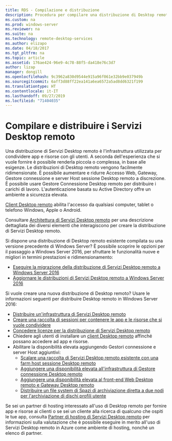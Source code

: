 ```yaml
---
title: RDS - Compilazione e distribuzione
description: Procedura per compilare una distribuzione di Desktop remoto
ms.custom: na
ms.prod: windows-server
ms.reviewer: na
ms.suite: na
ms.technology: remote-desktop-services
ms.author: elizapo
ms.date: 04/18/2017
ms.tgt_pltfrm: na
ms.topic: article
ms.assetid: 176ae424-96e9-4c78-88f5-da418e76c3d7
author: lizap
manager: dongill
ms.openlocfilehash: 9c3962a830d9544e915a96f061e32bb9e037949b
ms.sourcegitcommit: 6aff3d88ff22ea141a6ea6572a5ad8dd6321f199
ms.translationtype: HT
ms.contentlocale: it-IT
ms.lasthandoff: 09/27/2019
ms.locfileid: "71404035"
---
```

# <a name="build-and-deploy-your-remote-desktop-services-deployment"></a>Compilare e distribuire i Servizi Desktop remoto

Una distribuzione di Servizi Desktop remoto è l'infrastruttura utilizzata per condividere app e risorse con gli utenti. A seconda dell'esperienza che si vuole fornire è possibile renderla piccola o complessa, in base alle esigenze. Le distribuzioni di Desktop remoto vengono facilmente ridimensionate. È possibile aumentare e ridurre Accesso Web, Gateway, Gestore connessione e server Host sessione Desktop remoto a discrezione. È possibile usare Gestore Connessione Desktop remoto per distribuire i carichi di lavoro. L'autenticazione basata su Active Directory offre un ambiente a sicurezza elevata. 

[Client Desktop remoto](clients/remote-desktop-clients.md) abilita l'accesso da qualsiasi computer, tablet o telefono Windows, Apple o Android.

Consultare [Architettura di Servizi Desktop remoto](desktop-hosting-logical-architecture.md) per una descrizione dettagliata dei diversi elementi che interagiscono per creare la distribuzione di Servizi Desktop remoto.

Si dispone una distribuzione di Desktop remoto esistente compilata su una versione precedente di Windows Server? È possibile scoprire le opzioni per il passaggio a Windows Server 2016, per sfruttare le funzionalità nuove e migliori in termini prestazioni e ridimensionamento:

- [Eseguire la migrazione della distribuzione di Servizi Desktop remoto a Windows Server 2016](migrate-rds-role-services.md)
- [Aggiornare le distribuzioni di Servizi Desktop remoto a Windows Server 2016](upgrade-to-rds-2016.md)

Si vuole creare una nuova distribuzione di Desktop remoto? Usare le informazioni seguenti per distribuire Desktop remoto in Windows Server 2016:

- [Distribuire un'infrastruttura di Servizi Desktop remoto](rds-deploy-infrastructure.md)
- [Creare una raccolta di sessioni per contenere le app e le risorse che si vuole condividere](rds-create-collection.md)
- [Concedere licenze per la distribuzione di Servizi Desktop remoto](rds-client-access-license.md)
- Chiedere agli utenti di installare un [client Desktop remoto](clients/remote-desktop-clients.md) affinché possano accedere ad app e risorse. 
- Abilitare la disponibilità elevata aggiungendo Gestori connessione e server Host aggiuntivi:
   - [Scalare una raccolta di Servizi Desktop remoto esistente con una farm host sessione Desktop remoto](rds-scale-rdsh-farm.md)
   - [Aggiungere una disponibilità elevata all'infrastruttura di Gestore connessione Desktop remoto](rds-connection-broker-cluster.md)
   - [Aggiungere una disponibilità elevata al front-end Web Desktop remoto e Gateway Desktop remoto](rds-rdweb-gateway-ha.md)
   - [Distribuire un file system di Spazi di archiviazione diretta a due nodi per l'archiviazione di dischi profili utente](rds-storage-spaces-direct-deployment.md)


Se sei un partner di hosting interessato all'uso di Desktop remoto per fornire app e risorse ai clienti o se sei un cliente alla ricerca di qualcuno che ospiti le tue app, consulta [Partner di hosting di Servizi Desktop remoto](rds-hosting-partners.md) per informazioni sulla valutazione che è possibile eseguire in merito all'uso di Servizi Desktop remoto in Azure come ambiente di hosting, nonché un elenco di partner.
